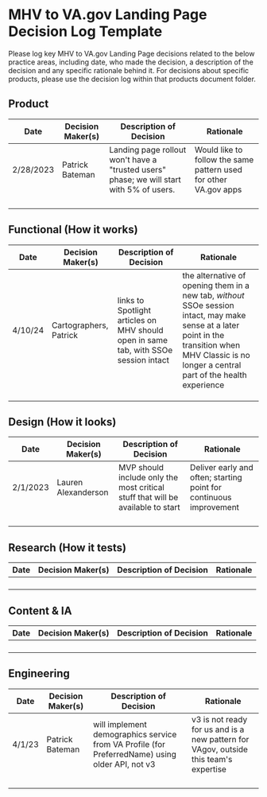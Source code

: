 # MHV to VA.gov Landing Page Decision Log Template
Please log key MHV to VA.gov Landing Page decisions related to the below practice areas, including date, who made the decision, a description of the decision and any specific rationale behind it.  For decisions about specific products, please use the decision log within that products document folder.

## Product
| Date | Decision Maker(s) | Description of Decision | Rationale |
|------|-------------------|-------------------------|-----------|
| 2/28/2023     |Patrick Bateman                   | Landing page rollout won't have a "trusted users" phase; we will start with 5% of users.                        | Would like to follow the same pattern used for other VA.gov apps          |
|  |  |  |  |
|  |  |  |  |
|  |  |  |  |
|  |  |  |  |

## Functional (How it works)
| Date | Decision Maker(s) | Description of Decision | Rationale |
|------|-------------------|-------------------------|-----------|
| 4/10/24 | Cartographers, Patrick | links to Spotlight articles on MHV should open in same tab, with SSOe session intact | the alternative of opening them in a new tab, _without_ SSOe session intact, may make sense at a later point in the transition when MHV Classic is no longer a central part of the health experience |
|  |  |  |  |
|  |  |  |  |
|  |  |  |  |

## Design (How it looks)
| Date | Decision Maker(s) | Description of Decision | Rationale |
|------|-------------------|-------------------------|-----------|
|2/1/2023      |Lauren Alexanderson                   |MVP should include only the most critical stuff that will be available to start                         |Deliver early and often; starting point for continuous improvement           |
|  |  |  |  |
|  |  |  |  |
|  |  |  |  |
|  |  |  |  |


## Research (How it tests)
| Date | Decision Maker(s) | Description of Decision | Rationale |
|------|-------------------|-------------------------|-----------|
|  |  |  |  |
|  |  |  |  |
|  |  |  |  |
|  |  |  |  |

## Content & IA
| Date | Decision Maker(s) | Description of Decision | Rationale |
|------|-------------------|-------------------------|-----------|
|  |  |  |  |
|  |  |  |  |
|  |  |  |  |
|  |  |  |  |

## Engineering
| Date | Decision Maker(s) | Description of Decision | Rationale |
|------|-------------------|-------------------------|-----------|
| 4/1/23 | Patrick Bateman | will implement demographics service from VA Profile (for PreferredName) using older API, not v3 | v3 is not ready for us and is a new pattern for VAgov, outside this team's expertise |
|  |  |  |  |
|  |  |  |  |
|  |  |  |  |
|  |  |  |  |
